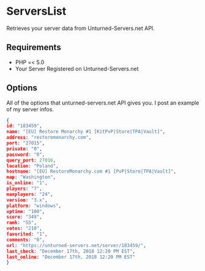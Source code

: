 # ServersList
Retrieves your server data from Unturned-Servers.net API.

## Requirements
* PHP =< 5.0
* Your Server Registered on Unturned-Servers.net

## Options
All of the options that unturned-servers.net API gives you. I post an example of my server infos.
```json
{
id: "183459",
name: "[EU] Restore Monarchy #1 [KitPvP|Store|TPA|Vault]",
address: "restoremonarchy.com",
port: "27015",
private: "0",
password: "0",
query_port: 27016,
location: "Poland",
hostname: "[EU] RestoreMonarchy.com #1 [PvP|Store|TPA|Vault]",
map: "Washington",
is_online: "1",
players: "7",
maxplayers: "24",
version: "3.x",
platform: "windows",
uptime: "100",
score: "349",
rank: "55",
votes: "210",
favorited: "1",
comments: "0",
url: "https://unturned-servers.net/server/183459/",
last_check: "December 17th, 2018 12:20 PM EST",
last_online: "December 17th, 2018 12:20 PM EST"
}
```
